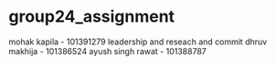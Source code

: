# group24_assignment
mohak kapila - 101391279 leadership and reseach and commit
dhruv makhija - 101386524
ayush singh rawat - 101388787